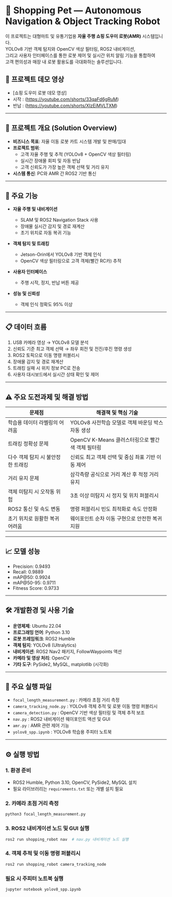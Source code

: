 # 🛒 Shopping Pet — Autonomous Navigation & Object Tracking Robot

이 프로젝트는 대형마트 및 유통기업용 **자율 주행 쇼핑 도우미 로봇(AMR)** 시스템입니다.  
YOLOv8 기반 객체 탐지와 OpenCV 색상 필터링, ROS2 내비게이션,  
그리고 사용자 인터페이스를 통한 로봇 제어 및 실시간 위치 알림 기능을 통합하여  
고객 편의성과 매장 내 로봇 활용도를 극대화하는 솔루션입니다.

## 🎥 프로젝트 데모 영상

- [쇼핑 도우미 로봇 데모 영상]
- 시작 : (https://youtube.com/shorts/33qaFd6gRuM)
- 반납 : (https://youtube.com/shorts/XIzEiMVLTXM)
---

## 📌 프로젝트 개요 (Solution Overview)

- **비즈니스 목표**: 자율 이동 로봇 카트 시스템 개발 및 판매/임대  
- **프로젝트 범위**:  
  - 고객 자율 주행 및 추적 (YOLOv8 + OpenCV 색상 필터링)  
  - 실시간 장애물 회피 및 자동 반납  
  - 고객 신뢰도가 가장 높은 객체 선택 및 거리 유지  
- **시스템 통신**: PC와 AMR 간 ROS2 기반 통신
  
---

## 🚀 주요 기능

- **자율 주행 및 내비게이션**  
  - SLAM 및 ROS2 Navigation Stack 사용  
  - 장애물 실시간 감지 및 경로 재계산  
  - 초기 위치로 자동 복귀 기능

- **객체 탐지 및 트래킹**  
  - Jetson-Orin에서 YOLOv8 기반 객체 인식  
  - OpenCV 색상 필터링으로 고객 객체(빨간 RC카) 추적  

- **사용자 인터페이스**  
  - 주행 시작, 정지, 반납 버튼 제공  

- **성능 및 신뢰성**  
  - 객체 인식 정확도 95% 이상
    
---

## 📋 데이터 흐름

1. USB 카메라 영상 → YOLOv8 모델 분석  
2. 신뢰도 기준 최고 객체 선택 → 좌우 회전 및 전진/후진 명령 생성  
3. ROS2 토픽으로 이동 명령 퍼블리시  
4. 장애물 감지 및 경로 재계산  
5. 트래킹 실패 시 위치 정보 PC로 전송  
6. 사용자 대시보드에서 실시간 상태 확인 및 제어

---

## ⚠ 주요 도전과제 및 해결 방법

| 문제점                            | 해결책 및 핵심 기술                                |
|----------------------------------|--------------------------------------------------|
| 학습용 데이터 라벨링의 어려움    | YOLOv8 사전학습 모델로 객체 바운딩 박스 자동 생성 |
| 트래킹 정확성 문제                | OpenCV K-Means 클러스터링으로 빨간색 객체 필터링 |
| 다수 객체 탐지 시 불안정한 트래킹 | 신뢰도 최고 객체 선택 및 중심 좌표 기반 이동 제어 |
| 거리 유지 문제                    | 삼각측량 공식으로 거리 계산 후 적정 거리 유지    |
| 객체 미탐지 시 오작동 위험       | 3초 이상 미탐지 시 정지 및 위치 퍼블리시          |
| ROS2 통신 및 속도 변동           | 명령 퍼블리시 빈도 최적화로 속도 안정화          |
| 초기 위치로 원활한 복귀 어려움   | 웨이포인트 순차 이동 구현으로 안전한 복귀 지원    |

---

## 📈 모델 성능

- Precision: 0.9493  
- Recall: 0.9889  
- mAP@50: 0.9924  
- mAP@50-95: 0.9711  
- Fitness Score: 0.9733

---

## 🛠 개발환경 및 사용 기술

- **운영체제**: Ubuntu 22.04  
- **프로그래밍 언어**: Python 3.10  
- **로봇 프레임워크**: ROS2 Humble  
- **객체 탐지**: YOLOv8 (Ultralytics)  
- **내비게이션**: ROS2 Nav2 패키지, FollowWaypoints 액션  
- **카메라 및 영상 처리**: OpenCV  
- **기타 도구**: PySide2, MySQL, matplotlib (시각화)  

---

## 📁 주요 실행 파일

- `focal_length_measurement.py` : 카메라 초점 거리 측정  
- `camera_tracking_node.py` : YOLOv8 객체 추적 및 로봇 이동 명령 퍼블리시  
- `camera_detection.py` : OpenCV 기반 색상 필터링 및 객체 추적 보조
- `nav.py` : ROS2 내비게이션 웨이포인트 액션 및 GUI  
- `amr.py` : AMR 관련 제어 기능
- `yolov8_spp.ipynb` : YOLOv8 학습용 주피터 노트북

---

## ⚙️ 실행 방법

### 1. 환경 준비

- ROS2 Humble, Python 3.10, OpenCV, PySide2, MySQL 설치  
- 필요 라이브러리는 `requirements.txt` 또는 개별 설치 필요  

### 2. 카메라 초점 거리 측정

```bash
python3 focal_length_measurement.py
```
### 3. ROS2 내비게이션 노드 및 GUI 실행
```bash
ros2 run shopping_robot nav  # nav.py 내비게이션 노드 실행
```

### 4. 객체 추적 및 이동 명령 퍼블리시
```bash
ros2 run shopping_robot camera_tracking_node
```

### 필요 시 주피터 노트북 실행
```bash
jupyter notebook yolov8_spp.ipynb
```
